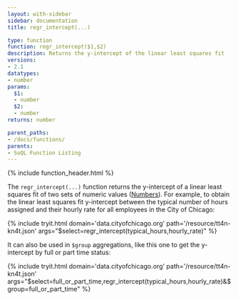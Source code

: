 ```yaml
---
layout: with-sidebar
sidebar: documentation
title: regr_intercept(...)

type: function
function: regr_intercept($1,$2)
description: Returns the y-intercept of the linear least squares fit 
versions:
- 2.1
datatypes:
- number
params:
  $1:
  - number
  $2:
  - number
returns: number

parent_paths: 
- /docs/functions/
parents: 
- SoQL Function Listing 
---
```


{% include function_header.html %}

The `regr_intercept(...)` function returns the y-intercept of a linear least squares fit of two sets of numeric values ([Numbers](/docs/datatypes/number.html)). For example, to obtain the linear least squares fit y-intercept between the typical number of hours assigned and their hourly rate for all employees in the City of Chicago:

{% include tryit.html domain='data.cityofchicago.org' path='/resource/tt4n-kn4t.json' args="$select=regr_intercept(typical_hours,hourly_rate)" %}

It can also be used in `$group` aggregations, like this one to get the y-intercept by full or part time status:

{% include tryit.html domain='data.cityofchicago.org' path='/resource/tt4n-kn4t.json' args="$select=full_or_part_time,regr_intercept(typical_hours,hourly_rate)&$group=full_or_part_time" %}